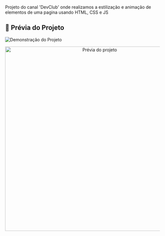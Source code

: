 Projeto do canal 'DevClub' onde realizamos a estilização e animação de elementos de uma pagina usando HTML, CSS e JS
## 🚀 Prévia do Projeto

![Demonstração do Projeto](assets/demo.gif)

<p align="center">
  <img src="assets/demo.gif" width="600" alt="Prévia do projeto">
</p>
